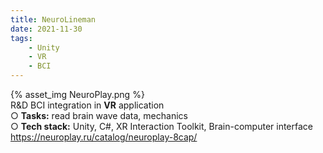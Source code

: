 ```yaml
---
title: NeuroLineman
date: 2021-11-30
tags:
	- Unity
	- VR
	- BCI
---
```


{% asset_img NeuroPlay.png %}
<br>
R&D BCI integration in <b>VR</b> application 
<br>
○ <b>Tasks:</b> read brain wave data, mechanics
<br>
○ <b>Tech stack:</b> Unity, C#, XR Interaction Toolkit, Brain-computer interface
<a href="https://neuroplay.ru/catalog/neuroplay-8cap/">https://neuroplay.ru/catalog/neuroplay-8cap/</a>